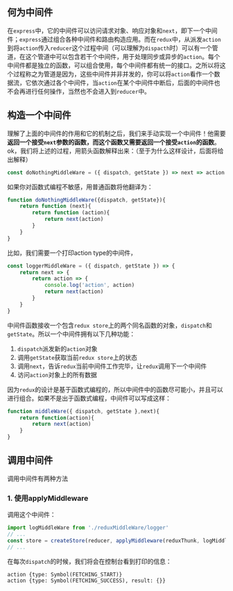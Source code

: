 ## 何为中间件
在`express`中，它的中间件可以访问请求对象、响应对象和`next`，即下一个中间件；`express`通过组合各种中间件和路由构造应用。而在`redux`中，从派发`action`到将`action`传入`reducer`这个过程中间（可以理解为`dispacth`时）可以有一个管道，在这个管道中可以包含若干个中间件，用于处理同步或异步的`action`。每个中间件都是独立的函数，可以组合使用，每个中间件都有统一的接口。之所以将这个过程称之为管道是因为，这些中间件并非并发的，你可以将`action`看作一个数据流，它依次通过各个中间件，当`action`在某个中间件中断后，后面的中间件也不会再进行任何操作，当然也不会进入到`reducer`中。

<!-- ![demo](https://upload-images.jianshu.io/upload_images/5590388-304c6de2cf25067f.png?imageMogr2/auto-orient/strip%7CimageView2/2/w/645/format/webp) -->
## 构造一个中间件
理解了上面的中间件的作用和它的机制之后，我们来手动实现一个中间件！他需要**返回一个接受`next`参数的函数，而这个函数又需要返回一个接受`action`的函数**。ok，我们将上述的过程，用箭头函数解释出来：（至于为什么这样设计，后面将给出解释）
```js
const doNothingMiddleWare = ({ dispatch, getState }) => next => action => next(action);
```
如果你对函数式编程不敏感，用普通函数将他翻译为：
```js
function doNothingMiddleWare({dispatch, getState}){
    return function (next){
        return function (action){
            return next(action)
        }
    } 
}
```
比如，我们需要一个打印action type的中间件，
```js
const loggerMiddleWare = ({ dispatch, getState }) => {
    return next => {
        return action => {
            console.log('action', action)
            return next(action)
        }
    }
}
```
中间件函数接收一个包含`redux store`上的两个同名函数的对象，`dispatch`和`getState`。所以一个中间件拥有以下几种功能：

1. `dispatch`派发新的`action`对象
2. 调用`getState`获取当前`redux store`上的状态
3. 调用`next`，告诉`redux`当前中间件工作完毕，让`redux`调用下一个中间件
4. 访问`action`对象上的所有数据

因为`redux`的设计是基于函数式编程的，所以中间件中的函数尽可能小，并且可以进行组合。如果不是出于函数式编程，中间件可以写成这样：
```js
function middleWare({ dispatch, getState },next){
    return function(action){
        return next(action)
    }
}
```
## 调用中间件
调用中间件有两种方法
### 1. 使用applyMiddleware
调用这个中间件：
```js
import logMiddleWare from './reduxMiddleWare/logger'
// ...
const store = createStore(reducer, applyMiddleware(reduxThunk, logMiddleWare));
// ...
```
在每次`dispatch`的时候，我们将会在控制台看到打印的信息：
```
action {type: Symbol(FETCHING_START)}
action {type: Symbol(FETCHING_SUCCESS), result: {}}
```
## 